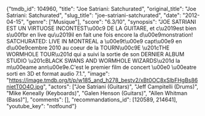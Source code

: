{"tmdb_id": 104960, "title": "Joe Satriani: Satchurated", "original_title": "Joe Satriani: Satchurated", "slug_title": "joe-satriani-satchurated", "date": "2012-04-15", "genre": ["Musique"], "score": "6.3/10", "synopsis": "JOE SATRIANI EST UN VIRTUOSE INCONTEST\u00c9 DE LA GUITARE, et c\u2019est bien s\u00fbr en live qu\u2019il en fait une fois encore la d\u00e9monstration! SATCHURATED: LIVE IN MONTREAL a \u00e9t\u00e9 capt\u00e9 en d\u00e9cembre 2010 au coeur de la TOURN\u00c9E \u201cTHE WORMHOLE TOUR\u201d qui a suivi la sortie de son DERNIER ALBUM STUDIO \u201cBLACK SWANS AND WORMHOLE WIZARDS\u201d la m\u00eame ann\u00e9e.C'est le premier film de concert \u00e0 \u00eatre sorti en 3D et format audio 7.1.", "image": "https://image.tmdb.org/t/p/w185_and_h278_bestv2/xBt0OC8xSlbFHgBs86nietT0O4O.jpg", "actors": ["Joe Satriani (Guitars)", "Jeff Campitelli (Drums)", "Mike Keneally (Keyboards)", "Galen Henson (Guitars)", "Allen Whitman (Bass)"], "comments": [], "recommandations_id": [120589, 214641], "youtube_key": "notfound"}